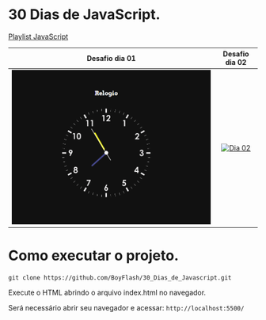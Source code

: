 # 30 Dias de JavaScript.


[Playlist JavaScript](https://www.youtube.com/watch?v=5m5lY8-5Eq0&list=PLR5-OPMtjCw0ZmE1gbSRrLFhZpvTZ7xf8)

| Desafio dia 01 | Desafio dia 02 |
| :---: | :---: |
| [![Dia 01](https://raw.githubusercontent.com/BoyFlash/30_Dias_de_Javascript/main/Dia_01/img/GIF_trecho_de_codigo.gif)](https://github.com/BoyFlash/30_Dias_de_Javascript/tree/main/Dia_01) | [![Dia 02](img)](pas) |


# Como executar o projeto. 
```
git clone https://github.com/BoyFlash/30_Dias_de_Javascript.git
```
Execute o HTML abrindo o arquivo index.html no navegador.

Será necessário abrir seu navegador e acessar: `http://localhost:5500/`